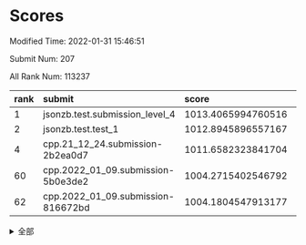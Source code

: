 # Scores

Modified Time: 2022-01-31 15:46:51

Submit Num: 207

All Rank Num: 113237

| rank |               submit               |       score        |       sigma        | pk_num |
| :--- | :--------------------------------- | :----------------- | :----------------- | :----- |
| 1    | jsonzb.test.submission_level_4     | 1013.4065994760516 | 0.8320959381392127 | 2189   |
| 2    | jsonzb.test.test_1                 | 1012.8945896557167 | 0.8092643583050129 | 2191   |
| 4    | cpp.21_12_24.submission-2b2ea0d7   | 1011.6582323841704 | 0.8233317619868574 | 2189   |
| 60   | cpp.2022_01_09.submission-5b0e3de2 | 1004.2715402546792 | 0.7091255608722447 | 2189   |
| 62   | cpp.2022_01_09.submission-816672bd | 1004.1804547913177 | 0.727491886520379  | 2186   |


<details>
<summary>全部</summary>

| rank |                 submit                 |       score        |       sigma        | pk_num |
| :--- | :------------------------------------- | :----------------- | :----------------- | :----- |
| 1    | jsonzb.test.submission_level_4         | 1013.4065994760516 | 0.8320959381392127 | 2189   |
| 2    | jsonzb.test.test_1                     | 1012.8945896557167 | 0.8092643583050129 | 2191   |
| 3    | gobigger.level_3.submission_level_3_31 | 1011.7725480851165 | 0.7939008876280841 | 2189   |
| 4    | cpp.21_12_24.submission-2b2ea0d7       | 1011.6582323841704 | 0.8233317619868574 | 2189   |
| 5    | gobigger.level_3.submission_level_3_36 | 1011.5235857803054 | 0.7874768262251672 | 2185   |
| 6    | gobigger.level_3.submission_level_3_26 | 1011.0520142333019 | 0.7941538094123096 | 2185   |
| 7    | gobigger.level_3.submission_level_3_12 | 1010.9575938714166 | 0.7618057806342733 | 2190   |
| 8    | gobigger.level_3.submission_level_3_29 | 1010.9418914095165 | 0.7778085225730016 | 2186   |
| 9    | gobigger.level_3.submission_level_3_39 | 1010.8188299335962 | 0.7614267293962559 | 2186   |
| 10   | gobigger.level_3.submission_level_3_44 | 1010.7949092423751 | 0.7509846373837211 | 2185   |
| 11   | gobigger.level_3.submission_level_3_28 | 1010.7853948126576 | 0.7722324432356522 | 2191   |
| 12   | gobigger.level_3.submission_level_3_25 | 1010.7326830916555 | 0.7855795645823865 | 2190   |
| 13   | gobigger.level_3.submission_level_3_5  | 1010.5264368757597 | 0.7694572818173325 | 2189   |
| 14   | gobigger.level_3.submission_level_3_0  | 1010.4346213194993 | 0.7635316910322484 | 2193   |
| 15   | gobigger.level_3.submission_level_3_10 | 1010.4294131779919 | 0.7456160437502898 | 2190   |
| 16   | gobigger.level_3.submission_level_3_45 | 1010.277574831631  | 0.7553759527761574 | 2185   |
| 17   | gobigger.level_3.submission_level_3_15 | 1010.2377490604244 | 0.7609084251642723 | 2190   |
| 18   | gobigger.level_3.submission_level_3_30 | 1010.2055693766949 | 0.7696668498024376 | 2191   |
| 19   | gobigger.level_3.submission_level_3_40 | 1010.1616896311189 | 0.7696636875992907 | 2187   |
| 20   | gobigger.level_3.submission_level_3_2  | 1010.1588871142263 | 0.7505604114345024 | 2189   |
| 21   | gobigger.level_3.submission_level_3_35 | 1010.1555052593818 | 0.7595212156293892 | 2188   |
| 22   | gobigger.level_3.submission_level_3_16 | 1010.0871016649588 | 0.7464327961912581 | 2190   |
| 23   | gobigger.level_3.submission_level_3_42 | 1010.0762857961491 | 0.7611013911928818 | 2190   |
| 24   | gobigger.level_3.submission_level_3_4  | 1009.9910834287173 | 0.7398431192358361 | 2190   |
| 25   | gobigger.level_3.submission_level_3_9  | 1009.9671731110919 | 0.7430923242820825 | 2186   |
| 26   | gobigger.level_3.submission_level_3_27 | 1009.9524483003145 | 0.7522472579990256 | 2187   |
| 27   | gobigger.level_3.submission_level_3_24 | 1009.8679577418077 | 0.753813441341581  | 2193   |
| 28   | gobigger.level_3.submission_level_3_33 | 1009.8632380296049 | 0.7838725459180887 | 2188   |
| 29   | gobigger.level_3.submission_level_3_8  | 1009.7972940457814 | 0.765045546840042  | 2186   |
| 30   | gobigger.level_3.submission_level_3_14 | 1009.7575721251637 | 0.7599734750674205 | 2190   |
| 31   | gobigger.level_3.submission_level_3_19 | 1009.7522175796782 | 0.751859391845111  | 2186   |
| 32   | gobigger.level_3.submission_level_3_18 | 1009.7225877474275 | 0.7662577959805399 | 2190   |
| 33   | gobigger.level_3.submission_level_3_38 | 1009.698997452802  | 0.7403150968001327 | 2184   |
| 34   | gobigger.level_3.submission_level_3_7  | 1009.6696755522735 | 0.7453166571681177 | 2190   |
| 35   | gobigger.level_3.submission_level_3_22 | 1009.633716748787  | 0.7615093562529419 | 2187   |
| 36   | gobigger.level_3.submission_level_3_11 | 1009.572263544702  | 0.7447226021153169 | 2191   |
| 37   | gobigger.level_3.submission_level_3_20 | 1009.559694281877  | 0.7548718846377714 | 2187   |
| 38   | gobigger.level_3.submission_level_3_47 | 1009.5237305235306 | 0.7626667829853064 | 2187   |
| 39   | gobigger.level_3.submission_level_3_23 | 1009.506515957427  | 0.7486442667353276 | 2192   |
| 40   | gobigger.level_3.submission_level_3_21 | 1009.4666454335336 | 0.766179576726014  | 2189   |
| 41   | gobigger.level_3.submission_level_3_13 | 1009.4248898235438 | 0.7515963016886903 | 2189   |
| 42   | gobigger.level_3.submission_level_3_1  | 1009.309265112303  | 0.7494885443289769 | 2192   |
| 43   | gobigger.level_3.submission_level_3_3  | 1009.2821817090454 | 0.7520185468803582 | 2189   |
| 44   | gobigger.level_3.submission_level_3_43 | 1009.0057867972297 | 0.7452601527083033 | 2190   |
| 45   | gobigger.level_3.submission_level_3_41 | 1008.9589801777672 | 0.7490895891612223 | 2189   |
| 46   | gobigger.level_3.submission_level_3_46 | 1008.7657066305343 | 0.7442442372930795 | 2187   |
| 47   | gobigger.level_3.submission_level_3_32 | 1008.7213830606713 | 0.7619934707802403 | 2188   |
| 48   | gobigger.level_3.submission_level_3_17 | 1008.6836689817217 | 0.74792140219969   | 2188   |
| 49   | gobigger.level_3.submission_level_3_37 | 1008.6556887258472 | 0.7180064765914979 | 2190   |
| 50   | gobigger.level_3.submission_level_3_49 | 1008.5720747842774 | 0.7395131804769824 | 2189   |
| 51   | gobigger.level_3.submission_level_3_6  | 1008.454224223048  | 0.7427654773093708 | 2187   |
| 52   | gobigger.level_3.submission_level_3_34 | 1008.4531830528701 | 0.7450033071269209 | 2185   |
| 53   | gobigger.level_3.submission_level_3_48 | 1008.1226529018642 | 0.7313043173706258 | 2189   |
| 54   | gobigger.level_1.submission_level_1_30 | 1006.1879177657444 | 0.7236061257058385 | 2187   |
| 55   | gobigger.level_1.submission_level_1_8  | 1005.0038872518609 | 0.7245581340052606 | 2190   |
| 56   | gobigger.level_1.submission_level_1_39 | 1004.7894695959603 | 0.7138490507192219 | 2185   |
| 57   | gobigger.level_1.submission_level_1_32 | 1004.787538931468  | 0.727648825663231  | 2184   |
| 58   | gobigger.level_1.submission_level_1_6  | 1004.7290549885676 | 0.7044674924257485 | 2188   |
| 59   | gobigger.level_1.submission_level_1_48 | 1004.3648792918083 | 0.7199019750542534 | 2186   |
| 60   | cpp.2022_01_09.submission-5b0e3de2     | 1004.2715402546792 | 0.7091255608722447 | 2189   |
| 61   | gobigger.level_1.submission_level_1_31 | 1004.2426047602254 | 0.713476957759224  | 2185   |
| 62   | cpp.2022_01_09.submission-816672bd     | 1004.1804547913177 | 0.727491886520379  | 2186   |
| 63   | gobigger.level_1.submission_level_1_0  | 1004.1397916456377 | 0.7233015155929393 | 2190   |
| 64   | gobigger.level_1.submission_level_1_17 | 1004.017593925601  | 0.7135105444124347 | 2184   |
| 65   | gobigger.level_1.submission_level_1_45 | 1003.9647383282422 | 0.7063678588492686 | 2188   |
| 66   | gobigger.level_1.submission_level_1_35 | 1003.9255207304188 | 0.7149737685709308 | 2185   |
| 67   | gobigger.level_1.submission_level_1_14 | 1003.8928880581063 | 0.7063999535537309 | 2189   |
| 68   | gobigger.level_1.submission_level_1_22 | 1003.8004809279598 | 0.7150598742897565 | 2192   |
| 69   | gobigger.level_1.submission_level_1_11 | 1003.7209208647394 | 0.7064505638740716 | 2190   |
| 70   | gobigger.level_1.submission_level_1_2  | 1003.7126468204051 | 0.7173144562315649 | 2190   |
| 71   | gobigger.level_1.submission_level_1_38 | 1003.5944102783553 | 0.7136700988177107 | 2185   |
| 72   | gobigger.level_1.submission_level_1_5  | 1003.4998413586607 | 0.7104786741228275 | 2188   |
| 73   | gobigger.level_1.submission_level_1_43 | 1003.4619100111468 | 0.716376083538724  | 2189   |
| 74   | gobigger.level_1.submission_level_1_1  | 1003.4091177527749 | 0.7189541962502678 | 2184   |
| 75   | gobigger.level_1.submission_level_1_16 | 1003.3873176034859 | 0.7234482157235801 | 2190   |
| 76   | gobigger.level_1.submission_level_1_29 | 1003.3752242354984 | 0.7151255459748604 | 2191   |
| 77   | gobigger.level_1.submission_level_1_44 | 1003.3641319205601 | 0.7124642798875892 | 2191   |
| 78   | gobigger.level_1.submission_level_1_41 | 1003.3081244282791 | 0.72050181287925   | 2191   |
| 79   | gobigger.level_1.submission_level_1_37 | 1003.2657585611285 | 0.7305198890416914 | 2190   |
| 80   | gobigger.level_1.submission_level_1_33 | 1003.2499907301406 | 0.706858318030889  | 2189   |
| 81   | gobigger.level_1.submission_level_1_12 | 1003.2357238122547 | 0.7183512326100033 | 2189   |
| 82   | gobigger.level_1.submission_level_1_13 | 1003.2203672238277 | 0.7162255426682788 | 2188   |
| 83   | gobigger.level_1.submission_level_1_42 | 1003.2043630028395 | 0.7067921483697002 | 2195   |
| 84   | gobigger.level_1.submission_level_1_4  | 1003.1335383998942 | 0.7116803696729304 | 2187   |
| 85   | gobigger.level_1.submission_level_1_21 | 1003.1159016876434 | 0.6978055578787492 | 2186   |
| 86   | gobigger.level_1.submission_level_1_27 | 1003.0817426119731 | 0.7145851663385648 | 2192   |
| 87   | gobigger.level_1.submission_level_1_47 | 1003.0771921390885 | 0.7279945015143344 | 2188   |
| 88   | gobigger.level_1.submission_level_1_49 | 1003.03444954502   | 0.7186934555351014 | 2190   |
| 89   | gobigger.level_1.submission_level_1_26 | 1002.9788646568331 | 0.7220230079575278 | 2186   |
| 90   | gobigger.level_1.submission_level_1_25 | 1002.9099764097638 | 0.7100720044223628 | 2185   |
| 91   | gobigger.level_1.submission_level_1_10 | 1002.837409894986  | 0.7126257722128247 | 2184   |
| 92   | gobigger.level_1.submission_level_1_24 | 1002.8241253011416 | 0.7121728942182293 | 2191   |
| 93   | gobigger.level_1.submission_level_1_19 | 1002.7903665956363 | 0.7090735425499117 | 2190   |
| 94   | gobigger.level_1.submission_level_1_15 | 1002.7332909523732 | 0.7231196515627938 | 2189   |
| 95   | gobigger.level_1.submission_level_1_34 | 1002.670907432839  | 0.7170977450090692 | 2188   |
| 96   | gobigger.level_1.submission_level_1_46 | 1002.5858243311197 | 0.7015239842080371 | 2184   |
| 97   | gobigger.level_1.submission_level_1_9  | 1002.5735704068587 | 0.7142414416238998 | 2194   |
| 98   | gobigger.level_1.submission_level_1_20 | 1002.4861399907574 | 0.7097361167407115 | 2190   |
| 99   | gobigger.level_1.submission_level_1_28 | 1002.3519125944559 | 0.7084603880849919 | 2190   |
| 100  | gobigger.level_1.submission_level_1_23 | 1002.1578340758258 | 0.7140785996173349 | 2190   |
| 101  | gobigger.level_1.submission_level_1_3  | 1001.9895187314293 | 0.7138015673295646 | 2189   |
| 102  | gobigger.level_1.submission_level_1_7  | 1001.6428869518628 | 0.7088093504712505 | 2183   |
| 103  | gobigger.level_1.submission_level_1_18 | 1001.6065557573038 | 0.7088300157496841 | 2189   |
| 104  | gobigger.level_1.submission_level_1_40 | 1001.2746746446622 | 0.7052099496109295 | 2191   |
| 105  | gobigger.level_1.submission_level_1_36 | 1000.9493039998233 | 0.7108994370571938 | 2189   |
| 106  | gobigger.random.submission_random_1    | 997.2251221832577  | 0.7066434225727632 | 2189   |
| 107  | gobigger.random.submission_random_35   | 997.0221008577535  | 0.7090794869053391 | 2187   |
| 108  | gobigger.random.submission_random_18   | 996.8622121823158  | 0.6922344441325219 | 2186   |
| 109  | gobigger.random.submission_random_19   | 996.8306901829401  | 0.7120908741195895 | 2190   |
| 110  | gobigger.random.submission_random_27   | 996.7653917987799  | 0.7082349088687868 | 2190   |
| 111  | gobigger.random.submission_random_21   | 996.6987405144426  | 0.7097270937659099 | 2188   |
| 112  | gobigger.random.submission_random_38   | 996.6135823027931  | 0.7018417952268589 | 2187   |
| 113  | gobigger.random.submission_random_28   | 996.5877944117574  | 0.7151501293703416 | 2185   |
| 114  | gobigger.random.submission_random_49   | 996.5396501142636  | 0.7156547995528733 | 2187   |
| 115  | gobigger.random.submission_random_22   | 996.5111829936603  | 0.7093580794766784 | 2184   |
| 116  | gobigger.random.submission_random_41   | 996.4695505398037  | 0.716547946759931  | 2187   |
| 117  | gobigger.random.submission_random_30   | 996.4259634335451  | 0.7136098765731714 | 2194   |
| 118  | gobigger.random.submission_random_47   | 996.3997024733402  | 0.7035333884842855 | 2191   |
| 119  | gobigger.random.submission_random_20   | 996.3872842596693  | 0.7155991173514422 | 2192   |
| 120  | gobigger.random.submission_random_36   | 996.3223712055642  | 0.707911031822505  | 2187   |
| 121  | gobigger.random.submission_random_14   | 996.3090632008857  | 0.7203243490983225 | 2186   |
| 122  | gobigger.random.submission_random_4    | 996.2157324500282  | 0.7254766719298915 | 2180   |
| 123  | gobigger.random.submission_random_37   | 996.1603829708816  | 0.7317265572886055 | 2190   |
| 124  | gobigger.random.submission_random_25   | 996.1279536626987  | 0.7189383573463798 | 2190   |
| 125  | gobigger.random.submission_random_33   | 996.1252962961615  | 0.7042649312177537 | 2187   |
| 126  | gobigger.random.submission_random_48   | 996.1135328307714  | 0.7036653017429955 | 2189   |
| 127  | gobigger.random.submission_random_3    | 996.0934759736308  | 0.71314717956639   | 2194   |
| 128  | gobigger.random.submission_random_9    | 996.0208964237943  | 0.6951696222476148 | 2193   |
| 129  | gobigger.random.submission_random_12   | 995.9519718334197  | 0.7142610247868608 | 2189   |
| 130  | gobigger.random.submission_random_5    | 995.933430713029   | 0.7254059512459635 | 2190   |
| 131  | gobigger.random.submission_random_24   | 995.8817057721964  | 0.704793896817103  | 2188   |
| 132  | gobigger.random.submission_random_23   | 995.867780203489   | 0.7093232425170245 | 2192   |
| 133  | gobigger.random.submission_random_11   | 995.8610464574328  | 0.6993377827807337 | 2186   |
| 134  | gobigger.random.submission_random_29   | 995.853489144701   | 0.7052778274238871 | 2189   |
| 135  | gobigger.random.submission_random_45   | 995.8482645459321  | 0.714996204203287  | 2190   |
| 136  | gobigger.random.submission_random_2    | 995.8276164073443  | 0.7135740941114184 | 2187   |
| 137  | gobigger.random.submission_random_17   | 995.8210054932937  | 0.717744365929034  | 2189   |
| 138  | gobigger.random.submission_random_34   | 995.7014639473573  | 0.7135226622532177 | 2191   |
| 139  | gobigger.random.submission_random_15   | 995.6404321095323  | 0.7183013234714551 | 2189   |
| 140  | gobigger.random.submission_random_16   | 995.5956476952239  | 0.7186974388567166 | 2184   |
| 141  | gobigger.random.submission_random_10   | 995.5268751345502  | 0.7060770650322591 | 2187   |
| 142  | gobigger.random.submission_random_6    | 995.4773099719655  | 0.7288212058238924 | 2189   |
| 143  | gobigger.random.submission_random_31   | 995.4690404815057  | 0.7138239428829761 | 2187   |
| 144  | gobigger.random.submission_random_42   | 995.3139944365969  | 0.7114901608963257 | 2192   |
| 145  | gobigger.random.submission_random_44   | 995.1764069211291  | 0.7067090422626566 | 2186   |
| 146  | gobigger.random.submission_random_43   | 995.1716839730306  | 0.7172501407102935 | 2188   |
| 147  | gobigger.random.submission_random_40   | 995.0839319794322  | 0.7047977980481892 | 2190   |
| 148  | gobigger.random.submission_random_0    | 995.0125694285975  | 0.7146395688460021 | 2183   |
| 149  | gobigger.random.submission_random_32   | 994.9259449488134  | 0.6987286651600035 | 2183   |
| 150  | gobigger.random.submission_random_39   | 994.8984600318998  | 0.7089393600524323 | 2188   |
| 151  | gobigger.random.submission_random_46   | 994.8569247745314  | 0.71339069665838   | 2187   |
| 152  | gobigger.random.submission_random_26   | 994.8558542711088  | 0.7117073038344982 | 2190   |
| 153  | gobigger.random.submission_random_7    | 994.8014898852391  | 0.7221119494091167 | 2187   |
| 154  | gobigger.random.submission_random_8    | 994.6489050180703  | 0.7063508717637418 | 2186   |
| 155  | gobigger.random.submission_random_13   | 994.107979161679   | 0.7328029506779681 | 2185   |
| 156  | gobigger.level_2.submission_level_2_15 | 993.8621367594295  | 0.728053772804138  | 2188   |
| 157  | gobigger.level_2.submission_level_2_45 | 993.5263804241735  | 0.731113653565542  | 2186   |
| 158  | gobigger.level_2.submission_level_2_36 | 993.1976448596218  | 0.7247464055880152 | 2183   |
| 159  | gobigger.level_2.submission_level_2_38 | 993.1939902774038  | 0.7295300642480216 | 2189   |
| 160  | gobigger.level_2.submission_level_2_23 | 993.1442888249348  | 0.7415525910979169 | 2185   |
| 161  | gobigger.level_2.submission_level_2_31 | 993.1271946175849  | 0.7392021000682464 | 2189   |
| 162  | gobigger.level_2.submission_level_2_30 | 993.0812571050457  | 0.7356592336671822 | 2184   |
| 163  | gobigger.level_2.submission_level_2_46 | 992.9748969845489  | 0.7378913400281412 | 2189   |
| 164  | gobigger.level_2.submission_level_2_33 | 992.9421550320648  | 0.7399585933348752 | 2182   |
| 165  | gobigger.level_2.submission_level_2_6  | 992.930097043752   | 0.740915385318357  | 2188   |
| 166  | gobigger.level_2.submission_level_2_21 | 992.8681403668086  | 0.7240258696071192 | 2189   |
| 167  | gobigger.level_2.submission_level_2_44 | 992.8060100195981  | 0.7504778948789723 | 2195   |
| 168  | gobigger.level_2.submission_level_2_25 | 992.8033126491217  | 0.7480857519940293 | 2190   |
| 169  | gobigger.level_2.submission_level_2_26 | 992.7864200406436  | 0.759745025156698  | 2190   |
| 170  | gobigger.level_2.submission_level_2_2  | 992.7474645696402  | 0.7506740126591671 | 2192   |
| 171  | gobigger.level_2.submission_level_2_47 | 992.5905963653981  | 0.7469568060370556 | 2187   |
| 172  | gobigger.level_2.submission_level_2_49 | 992.4972019265238  | 0.7398710029151178 | 2192   |
| 173  | gobigger.level_2.submission_level_2_5  | 992.4908659480426  | 0.7353603851235959 | 2186   |
| 174  | gobigger.level_2.submission_level_2_48 | 992.4781689091361  | 0.7360320490504999 | 2189   |
| 175  | gobigger.level_2.submission_level_2_34 | 992.4707807700296  | 0.717073552671294  | 2189   |
| 176  | gobigger.level_2.submission_level_2_27 | 992.4460352645251  | 0.7392624518702053 | 2189   |
| 177  | gobigger.level_2.submission_level_2_8  | 992.4209588186534  | 0.745614992915293  | 2188   |
| 178  | gobigger.level_2.submission_level_2_9  | 992.4088171442964  | 0.7280857157150805 | 2183   |
| 179  | gobigger.level_2.submission_level_2_17 | 992.333394624343   | 0.7498957218377871 | 2187   |
| 180  | gobigger.level_2.submission_level_2_16 | 992.2722645987922  | 0.7351311629242739 | 2188   |
| 181  | gobigger.level_2.submission_level_2_24 | 992.2016043002961  | 0.7533136999664873 | 2187   |
| 182  | gobigger.level_2.submission_level_2_11 | 992.1210499155117  | 0.761134066586678  | 2192   |
| 183  | gobigger.level_2.submission_level_2_14 | 992.108714024577   | 0.758419316385013  | 2187   |
| 184  | gobigger.level_2.submission_level_2_0  | 992.0994290404074  | 0.730826296863181  | 2181   |
| 185  | gobigger.level_2.submission_level_2_35 | 992.0603264656944  | 0.7296125399188068 | 2185   |
| 186  | gobigger.level_2.submission_level_2_19 | 991.9162056403458  | 0.7533363558626833 | 2184   |
| 187  | gobigger.level_2.submission_level_2_7  | 991.9015862082379  | 0.7331535757133163 | 2187   |
| 188  | gobigger.level_2.submission_level_2_12 | 991.8755662776173  | 0.7420604978299978 | 2188   |
| 189  | gobigger.level_2.submission_level_2_13 | 991.647442661253   | 0.7492710707123245 | 2186   |
| 190  | gobigger.level_2.submission_level_2_40 | 991.6400735395031  | 0.748539300339872  | 2184   |
| 191  | gobigger.level_2.submission_level_2_4  | 991.6391919052968  | 0.7456212653139139 | 2190   |
| 192  | gobigger.level_2.submission_level_2_18 | 991.6384439327969  | 0.7700692542457369 | 2187   |
| 193  | gobigger.level_2.submission_level_2_1  | 991.6247417632457  | 0.7474771661668269 | 2193   |
| 194  | gobigger.level_2.submission_level_2_22 | 991.4749127576123  | 0.7510483046372209 | 2187   |
| 195  | gobigger.level_2.submission_level_2_37 | 991.4335942699232  | 0.773585706932558  | 2185   |
| 196  | gobigger.level_2.submission_level_2_39 | 991.3963359904315  | 0.7411335526956007 | 2190   |
| 197  | gobigger.level_2.submission_level_2_3  | 990.9802595727206  | 0.7481282784903296 | 2188   |
| 198  | gobigger.level_2.submission_level_2_32 | 990.9409328672814  | 0.7463013496715486 | 2191   |
| 199  | gobigger.level_2.submission_level_2_42 | 990.9390480984687  | 0.7583927409917912 | 2186   |
| 200  | gobigger.level_2.submission_level_2_29 | 990.854466351036   | 0.7764105407458401 | 2187   |
| 201  | gobigger.level_2.submission_level_2_28 | 990.6511853528378  | 0.7535510799575074 | 2194   |
| 202  | gobigger.level_2.submission_level_2_20 | 990.6470020740469  | 0.7496950807789389 | 2187   |
| 203  | gobigger.level_2.submission_level_2_43 | 990.4530388677653  | 0.7508490045066898 | 2188   |
| 204  | gobigger.level_2.submission_level_2_10 | 990.1317306114881  | 0.751667561917996  | 2188   |
| 205  | gobigger.level_2.submission_level_2_41 | 989.7904911276204  | 0.7866132890973516 | 2182   |
| 206  | gobigger.none.submission_none_1        | 979.0863401599945  | 1.1675937919681065 | 2193   |
| 207  | gobigger.none.submission_none_0        | 977.2033627520848  | 1.278862657054479  | 2186   |

</details>